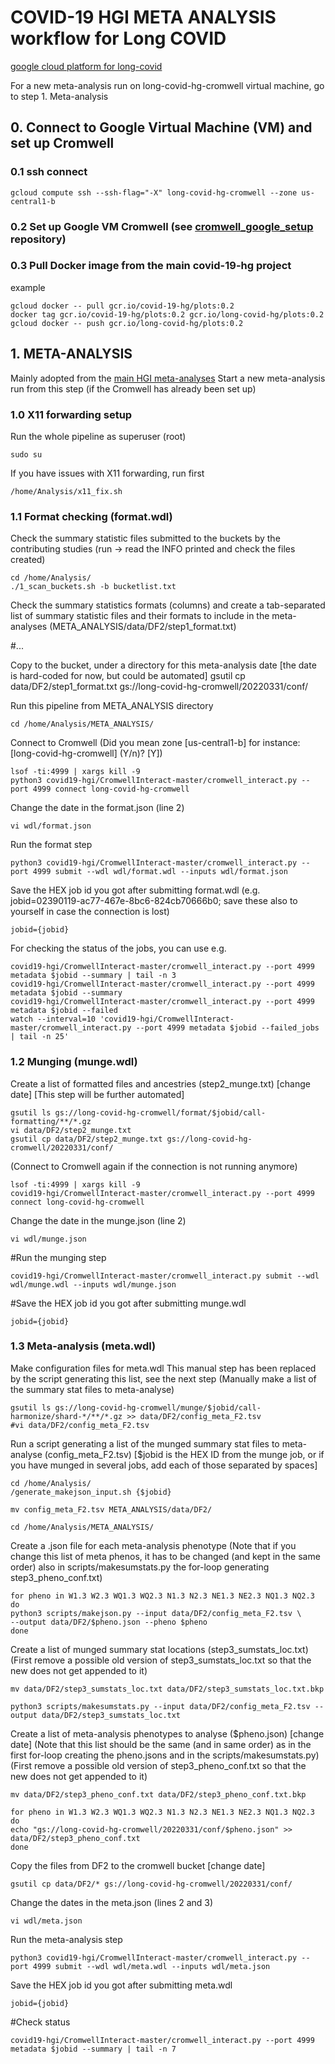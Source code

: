 # COVID-19 HGI META ANALYSIS workflow for Long COVID

[google cloud platform for long-covid](https://console.cloud.google.com/home/dashboard?project=long-covid-hg)

For a new meta-analysis run on long-covid-hg-cromwell virtual machine, go to step 1. Meta-analysis

## 0. Connect to Google Virtual Machine (VM) and set up Cromwell

### 0.1 ssh connect 

`gcloud compute ssh --ssh-flag="-X" long-covid-hg-cromwell --zone us-central1-b`

### 0.2 Set up Google VM Cromwell (see [cromwell_google_setup](https://github.com/long-covid-hg/cromwell_google_setup) repository)

### 0.3 Pull Docker image from the main covid-19-hg project

example
```
gcloud docker -- pull gcr.io/covid-19-hg/plots:0.2
docker tag gcr.io/covid-19-hg/plots:0.2 gcr.io/long-covid-hg/plots:0.2
gcloud docker -- push gcr.io/long-covid-hg/plots:0.2
```

## 1. META-ANALYSIS
Mainly adopted from the [main HGI meta-analyses](https://github.com/covid19-hg/META_ANALYSIS)
Start a new meta-analysis run from this step (if the Cromwell has already been set up)

### 1.0 X11 forwarding setup

Run the whole pipeline as superuser (root)
```
sudo su
```

If you have issues with X11 forwarding, run first
```
/home/Analysis/x11_fix.sh
```

### 1.1 Format checking (format.wdl)

Check the summary statistic files submitted to the buckets by the contributing studies (run -> read the INFO printed and check the files created)
```
cd /home/Analysis/
./1_scan_buckets.sh -b bucketlist.txt
```

Check the summary statistics formats (columns) and create a tab-separated list of summary statistic files and their formats to include in the meta-analyses (META_ANALYSIS/data/DF2/step1_format.txt)

#...

Copy to the bucket, under a directory for this meta-analysis date [the date is hard-coded for now, but could be automated]
gsutil cp data/DF2/step1_format.txt gs://long-covid-hg-cromwell/20220331/conf/

Run this pipeline from META_ANALYSIS directory
```
cd /home/Analysis/META_ANALYSIS/
```

Connect to Cromwell 
(Did you mean zone [us-central1-b] for instance: [long-covid-hg-cromwell] (Y/n)? [Y])
```
lsof -ti:4999 | xargs kill -9
python3 covid19-hgi/CromwellInteract-master/cromwell_interact.py --port 4999 connect long-covid-hg-cromwell
```

Change the date in the format.json (line 2)
```
vi wdl/format.json
```

Run the format step
```
python3 covid19-hgi/CromwellInteract-master/cromwell_interact.py --port 4999 submit --wdl wdl/format.wdl --inputs wdl/format.json
```

Save the HEX job id you got after submitting format.wdl (e.g. jobid=02390119-ac77-467e-8bc6-824cb70666b0; save these also to yourself in case the connection is lost)
```
jobid={jobid}
```

For checking the status of the jobs, you can use e.g.
```
covid19-hgi/CromwellInteract-master/cromwell_interact.py --port 4999  metadata $jobid --summary | tail -n 3
covid19-hgi/CromwellInteract-master/cromwell_interact.py --port 4999  metadata $jobid --summary 
covid19-hgi/CromwellInteract-master/cromwell_interact.py --port 4999  metadata $jobid --failed
watch --interval=10 'covid19-hgi/CromwellInteract-master/cromwell_interact.py --port 4999 metadata $jobid --failed_jobs | tail -n 25'
```

### 1.2 Munging (munge.wdl)

Create a list of formatted files and ancestries (step2_munge.txt) [change date] [This step will be further automated]
```
gsutil ls gs://long-covid-hg-cromwell/format/$jobid/call-formatting/**/*.gz
vi data/DF2/step2_munge.txt
gsutil cp data/DF2/step2_munge.txt gs://long-covid-hg-cromwell/20220331/conf/
```

(Connect to Cromwell again if the connection is not running anymore)
```
lsof -ti:4999 | xargs kill -9
covid19-hgi/CromwellInteract-master/cromwell_interact.py --port 4999 connect long-covid-hg-cromwell 
```

Change the date in the munge.json (line 2)
```
vi wdl/munge.json
```

#Run the munging step
```
covid19-hgi/CromwellInteract-master/cromwell_interact.py submit --wdl wdl/munge.wdl --inputs wdl/munge.json
```

#Save the HEX job id you got after submitting munge.wdl 
```
jobid={jobid}
```

### 1.3 Meta-analysis (meta.wdl)

Make configuration files for meta.wdl
This manual step has been replaced by the script generating this list, see the next step
(Manually make a list of the summary stat files to meta-analyse) 
```
gsutil ls gs://long-covid-hg-cromwell/munge/$jobid/call-harmonize/shard-*/**/*.gz >> data/DF2/config_meta_F2.tsv
#vi data/DF2/config_meta_F2.tsv
```

Run a script generating a list of the munged summary stat files to meta-analyse (config_meta_F2.tsv) [$jobid is the HEX ID from the munge job, or if you have munged in several jobs, add each of those separated by spaces]

```
cd /home/Analysis/
/generate_makejson_input.sh {$jobid}

mv config_meta_F2.tsv META_ANALYSIS/data/DF2/

cd /home/Analysis/META_ANALYSIS/
```

Create a .json file for each meta-analysis phenotype
(Note that if you change this list of meta phenos, it has to be changed (and kept in the same order) also in scripts/makesumstats.py the for-loop generating step3_pheno_conf.txt)
```
for pheno in W1.3 W2.3 WQ1.3 WQ2.3 N1.3 N2.3 NE1.3 NE2.3 NQ1.3 NQ2.3
do
python3 scripts/makejson.py --input data/DF2/config_meta_F2.tsv \
--output data/DF2/$pheno.json --pheno $pheno
done
```

Create a list of munged summary stat locations (step3_sumstats_loc.txt)
(First remove a possible old version of step3_sumstats_loc.txt so that the new does not get appended to it)
```
mv data/DF2/step3_sumstats_loc.txt data/DF2/step3_sumstats_loc.txt.bkp

python3 scripts/makesumstats.py --input data/DF2/config_meta_F2.tsv --output data/DF2/step3_sumstats_loc.txt
```

Create a list of meta-analysis phenotypes to analyse ($pheno.json) [change date]
(Note that this list should be the same (and in same order) as in the first for-loop creating the pheno.jsons and in the scripts/makesumstats.py)
(First remove a possible old version of step3_pheno_conf.txt so that the new does not get appended to it)
```
mv data/DF2/step3_pheno_conf.txt data/DF2/step3_pheno_conf.txt.bkp

for pheno in W1.3 W2.3 WQ1.3 WQ2.3 N1.3 N2.3 NE1.3 NE2.3 NQ1.3 NQ2.3
do
echo "gs://long-covid-hg-cromwell/20220331/conf/$pheno.json" >> data/DF2/step3_pheno_conf.txt
done
```

Copy the files from DF2 to the cromwell bucket [change date]
```
gsutil cp data/DF2/* gs://long-covid-hg-cromwell/20220331/conf/
```

Change the dates in the meta.json (lines 2 and 3)
```
vi wdl/meta.json
```

Run the meta-analysis step
```
python3 covid19-hgi/CromwellInteract-master/cromwell_interact.py --port 4999 submit --wdl wdl/meta.wdl --inputs wdl/meta.json
```

Save the HEX job id you got after submitting meta.wdl 
```
jobid={jobid}
```

#Check status
```
covid19-hgi/CromwellInteract-master/cromwell_interact.py --port 4999  metadata $jobid --summary | tail -n 7
```
